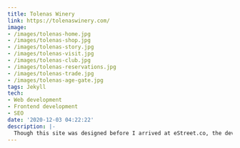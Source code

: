 ```yaml
---
title: Tolenas Winery
link: https://tolenaswinery.com/
image:
- /images/tolenas-home.jpg
- /images/tolenas-shop.jpg
- /images/tolenas-story.jpg
- /images/tolenas-visit.jpg
- /images/tolenas-club.jpg
- /images/tolenas-reservations.jpg
- /images/tolenas-trade.jpg
- /images/tolenas-age-gate.jpg
tags: Jekyll
tech:
- Web development
- Frontend development
- SEO
date: '2020-12-03 04:22:22'
description: |-
  Though this site was designed before I arrived at eStreet.co, the developers they outsourced built a buggy website that wasn't even connected to Tolenas Winery's e-commerce provider! I didn't fret, I created a fast Jekyll based website with a forestry CMS and seamlessly integrated Commerce 7 for simple wine buying. Along with having a great website, Tolenas has some great wine; [check them out](https://tolenaswinery.com/).
---
```

